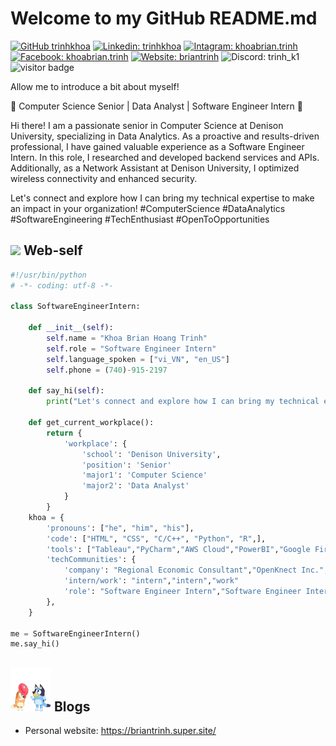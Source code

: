 <h1>Welcome to my GitHub README.md</h1>

[![GitHub trinhkhoa](https://img.shields.io/github/followers/trinhkhoa?label=follow&style=social)](https://github.com/trinhkhoa)
[![Linkedin: trinhkhoa](https://img.shields.io/badge/-trinhkhoa-blue?style=flat-square&logo=Linkedin&logoColor=white&link=https://www.linkedin.com/in/khoa-trinh-h-8a9476201/)](https://www.linkedin.com/in/khoa-trinh-h-8a9476201/)
[![Intagram: khoabrian.trinh](https://img.shields.io/badge/-khoabrian.trinh-E4405F?style=flat-square&logo=instagram&logoColor=white&link=https://www.instagram.com/khoabrian.trinh/)](https://www.instagram.com/khoabrian.trinh/)
[![Facebook: khoabrian.trinh](https://img.shields.io/badge/-Trịnh_Khoa-1877F2?style=flat-square&logo=facebook&logoColor=white&link=https://www.facebook.com/hoangkhoa.trinh)](https://www.facebook.com/hoangkhoa.trinh)
[![Website: briantrinh](https://img.shields.io/badge/-Brian_Trịnh-000000?style=flat-square&logo=About.me&logoColor=white&link=https://briantrinh.super.site/)](https://briantrinh.super.site/)
![Discord: trinh_k1](https://img.shields.io/badge/-trinh_k1-5865F2?style=flat-square&logo=discord&logoColor=white)
![visitor badge](https://visitor-badge.laobi.icu/badge?page_id=trinhkhoa.trinhkhoa-badge&format=true)

Allow me to introduce a bit about myself!

🚀 Computer Science Senior | Data Analyst | Software Engineer Intern 🚀

Hi there! I am a passionate senior in Computer Science at Denison University, specializing in Data Analytics. As a proactive and results-driven professional, I have gained valuable experience as a Software Engineer Intern. In this role, I researched and developed backend services and APIs. Additionally, as a Network Assistant at Denison University, I optimized wireless connectivity and enhanced security.

Let's connect and explore how I can bring my technical expertise to make an impact in your organization! #ComputerScience #DataAnalytics #SoftwareEngineering #TechEnthusiast #OpenToOpportunities

## <img src="bluey.gif" width="50"/> Web-self
```python
#!/usr/bin/python
# -*- coding: utf-8 -*-

class SoftwareEngineerIntern:

    def __init__(self):
        self.name = "Khoa Brian Hoang Trinh"
        self.role = "Software Engineer Intern"
        self.language_spoken = ["vi_VN", "en_US"]
        self.phone = (740)-915-2197

    def say_hi(self): 
        print("Let's connect and explore how I can bring my technical expertise to make an impact in your organization!.")

    def get_current_workplace():
        return {
            'workplace': {
                'school': 'Denison University',
                'position': 'Senior'
                'major1': 'Computer Science'
                'major2': 'Data Analyst'
            }
        }
    khoa = {
        'pronouns': ["he", "him", "his"],
        'code': ["HTML", "CSS", "C/C++", "Python", "R",],
        'tools': ["Tableau","PyCharm","AWS Cloud","PowerBI","Google Firebase"],
        'techCommunities': {
            'company': "Regional Economic Consultant","OpenKnect Inc.","Digital Infrastructure Network Assistant"
            'intern/work': "intern","intern","work"
            'role': "Software Engineer Intern","Software Engineer Intern","Job"
        },
    }

me = SoftwareEngineerIntern()
me.say_hi()
```
## <img src="bluey2.gif" width="65"/> Blogs
- Personal website: https://briantrinh.super.site/

